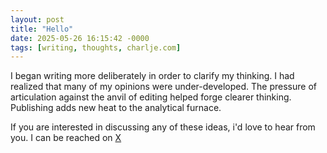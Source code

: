 ```yaml
---
layout: post
title: "Hello"
date: 2025-05-26 16:15:42 -0000
tags: [writing, thoughts, charlje.com]
---
```


I began writing more deliberately in order to clarify my thinking.
I had realized that many of my opinions were under-developed.
The pressure of articulation against the anvil of editing helped forge clearer thinking.
Publishing adds new heat to the analytical furnace.

If you are interested in discussing any of these ideas, i'd love to hear from you.
I can be reached on [X](https://x.com/charliedavidman)